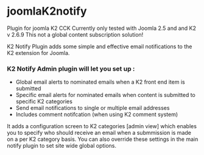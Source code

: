 # joomlaK2notify
Plugin for joomla K2 CCK
Currently only tested with Joomla 2.5 and and K2 v 2.6.9
This not a global content subscription solution!

K2 Notify Plugin adds some simple and effective email notifications to the K2 extension for Joomla.

### K2 Notify Admin plugin will let you set up :
* Global email alerts to nominated emails when a K2 front end item is submitted
* Specific email alerts for nominated emails when content is submitted to specific K2 categories
* Send email notifications to single or multiple email addresses
* Includes comment notifcation (when using K2 comment system)

It adds a configuration screen to K2 categories [admin view]  which enables you to specify who should receive an email when a submmission is made on a per K2 category basis. You can also override these settings in the main notify plugin to set site wide global options. 


